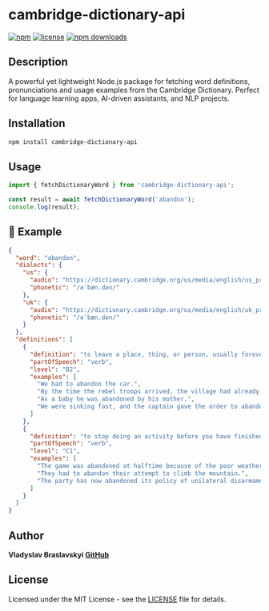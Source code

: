 # cambridge-dictionary-api

[![npm](https://img.shields.io/npm/v/cambridge-dictionary-api.svg)](https://www.npmjs.com/package/cambridge-dictionary-api)
[![license](https://img.shields.io/github/license/vlbras/cambridge-dictionary-api.svg)](https://www.npmjs.com/package/cambridge-dictionary-api)
[![npm downloads](https://img.shields.io/npm/dt/cambridge-dictionary-api.svg)](https://www.npmjs.com/package/cambridge-dictionary-api)

## Description

A powerful yet lightweight Node.js package for fetching word definitions, pronunciations and usage examples from the Cambridge Dictionary. Perfect for language learning apps, AI-driven assistants, and NLP projects.

## Installation

```bash
npm install cambridge-dictionary-api
```

## Usage

```ts
import { fetchDictionaryWord } from 'cambridge-dictionary-api';

const result = await fetchDictionaryWord('abandon');
console.log(result);
```

## 📖 Example

```json
{
  "word": "abandon",
  "dialects": {
    "us": {
      "audio": "https://dictionary.cambridge.org/us/media/english/us_pron/a/aba/aband/abandon.mp3",
      "phonetic": "/əˈbæn.dən/"
    },
    "uk": {
      "audio": "https://dictionary.cambridge.org/us/media/english/uk_pron/u/uka/uka__/uka____013.mp3",
      "phonetic": "/əˈbæn.dən/"
    }
  },
  "definitions": [
    {
      "definition": "to leave a place, thing, or person, usually forever:",
      "partOfSpeech": "verb",
      "level": "B2",
      "examples": [
        "We had to abandon the car.",
        "By the time the rebel troops arrived, the village had already been abandoned.",
        "As a baby he was abandoned by his mother.",
        "We were sinking fast, and the captain gave the order to abandon ship."
      ]
    },
    {
      "definition": "to stop doing an activity before you have finished it:",
      "partOfSpeech": "verb",
      "level": "C1",
      "examples": [
        "The game was abandoned at halftime because of the poor weather conditions.",
        "They had to abandon their attempt to climb the mountain.",
        "The party has now abandoned its policy of unilateral disarmament."
      ]
    }
  ]
}
```

## Author

**Vladyslav Braslavskyi [GitHub](https://github.com/vlbras)**

## License

Licensed under the MIT License - see the [LICENSE](LICENSE) file for details.